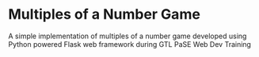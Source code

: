 # Multiples of a Number Game

A simple implementation of multiples of a number game developed using Python powered Flask web framework during GTL PaSE Web Dev Training
